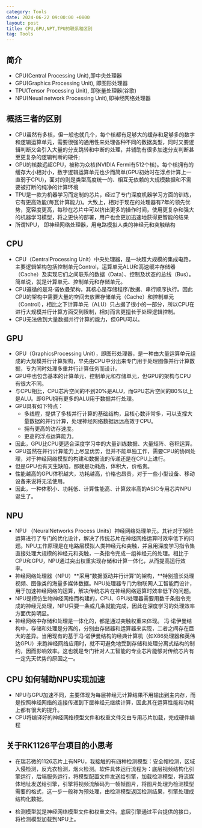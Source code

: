```yaml
---
category: Tools
date: 2024-06-22 09:00:00 +0800
layout: post
title: CPU,GPU,NPT,TPU的联系和区别
tag: Tools
---
```

## 简介

+ CPU(Central Processing Unit),即中央处理器
+ GPU(Graphics Processing Unit), 即图形处理器
+ TPU(Tensor Processing Unit), 即张量处理器(谷歌)
+ NPU(Neual network Processing Unit),即神经网络处理器

## 概括三者的区别

+ CPU虽然有多核，但一般也就几个，每个核都有足够大的缓存和足够多的数字和逻辑运算单元，需要很强的通用性来处理各种不同的数据类型，同时又要逻辑判断又会引入大量的分支跳转和中断的处理，并辅助有很多加速分支判断甚至更复杂的逻辑判断的硬件;
+ GPU的核数远超CPU，被称为众核(NVIDIA Fermi有512个核)。每个核拥有的缓存大小相对小，数字逻辑运算单元也少而简单(GPU初始时在浮点计算上一直弱于CPU)，面对的则是类型高度统一的、相互无依赖的大规模数据和不需要被打断的纯净的计算环境
+ TPU是一款为机器学习而定制的芯片，经过了专门深度机器学习方面的训练，它有更高效能(每瓦计算能力)。大致上，相对于现在的处理器有7年的领先优势，宽容度更高，每秒在芯片中可以挤出更多的操作时间，使用更复杂和强大的机器学习模型，将之更快的部署，用户也会更加迅速地获得更智能的结果
+ 所谓NPU， 即神经网络处理器，用电路模拟人类的神经元和突触结构

## CPU

+ CPU（CentralProcessing Unit）中央处理器，是一块超大规模的集成电路，主要逻辑架构包括控制单元Control，运算单元ALU和高速缓冲存储器（Cache）及实现它们之间联系的数据（Data）、控制及状态的总线（Bus）。简单说，就是计算单元、控制单元和存储单元。
+ CPU遵循的是冯·诺依曼架构，其核心是存储程序/数据、串行顺序执行。因此CPU的架构中需要大量的空间去放置存储单元（Cache）和控制单元（Control），相比之下计算单元（ALU）只占据了很小的一部分，所以CPU在进行大规模并行计算方面受到限制，相对而言更擅长于处理逻辑控制。
+ CPU无法做到大量数据并行计算的能力，但GPU可以。

## GPU
+ GPU（GraphicsProcessing Unit），即图形处理器，是一种由大量运算单元组成的大规模并行计算架构，早先由CPU中分出来专门用于处理图像并行计算数据，专为同时处理多重并行计算任务而设计。
+ GPU中也包含基本的计算单元、控制单元和存储单元，但GPU的架构与CPU有很大不同。
+ 与CPU相比，CPU芯片空间的不到20%是ALU，而GPU芯片空间的80%以上是ALU。即GPU拥有更多的ALU用于数据并行处理。
+ GPU具有如下特点：
  + 多线程，提供了多核并行计算的基础结构，且核心数非常多，可以支撑大量数据的并行计算，处理神经网络数据远远高效于CPU。
  + 拥有更高的访存速度。
  + 更高的浮点运算能力。
+ 因此，GPU比CPU更适合深度学习中的大量训练数据、大量矩阵、卷积运算。
+ GPU虽然在并行计算能力上尽显优势，但并不能单独工作，需要CPU的协同处理，对于神经网络模型的构建和数据流的传递还是在CPU上进行。
+ 但是GPU也有天生缺陷，那就是功耗高，体积大，价格贵。
+ 性能越高的GPU体积越大，功耗越高，价格也昂贵，对于一些小型设备、移动设备来说将无法使用。
+ 因此，一种体积小、功耗低、计算性能高、计算效率高的ASIC专用芯片NPU诞生了。

## NPU

+ NPU （NeuralNetworks Process Units）神经网络处理单元。其针对于矩阵运算进行了专门的优化设计，解决了传统芯片在神经网络运算时效率低下的问题。NPU工作原理是在电路层模拟人类神经元和突触，并且用深度学习指令集直接处理大规模的神经元和突触，一条指令完成一组神经元的处理。相比于CPU和GPU，NPU通过突出权重实现存储和计算一体化，从而提高运行效率。
+ 神经网络处理器（NPU）**采用“数据驱动并行计算”的架构，**特别擅长处理视频、图像类的海量多媒体数据。NPU处理器专门为物联网人工智能而设计，用于加速神经网络的运算，解决传统芯片在神经网络运算时效率低下的问题。
+ NPU是模仿生物神经网络而构建的，CPU、GPU处理器需要用数千条指令完成的神经元处理，NPU只要一条或几条就能完成，因此在深度学习的处理效率方面优势明显。
+ 神经网络中存储和处理是一体化的，都是通过突触权重来体现。 冯·诺伊曼结构中，存储和处理是分离的，分别由存储器和运算器来实现，二者之间存在巨大的差异。当用现有的基于冯·诺伊曼结构的经典计算机（如X86处理器和英伟达GPU）来跑神经网络应用时，就不可避免地受到存储和处理分离式结构的制约，因而影响效率。这也就是专门针对人工智能的专业芯片能够对传统芯片有一定先天优势的原因之一。

## CPU 如何辅助NPU实现加速

+ NPU与GPU加速不同，主要体现为每层神经元计算结果不用输出到主内存，而是按照神经网络的连接传递到下层神经元继续计算，因此其在运算性能和功耗上都有很大的提升。
+ CPU将编译好的神经网络模型文件和权重文件交由专用芯片加载，完成硬件编程

## 关于RK1126平台项目的小思考

+ 在瑞芯微的1126芯片上有NPU，我接触的有四种检测模型：安全帽检测，区域入侵检测，反光衣检测，烟火检测。软件具体运行流程为：底层视频结构化引擎运行，后端服务运行，将模型配置文件发送给引擎，加载检测模型，将流媒体地址发送给引擎，引擎将视频流解码为一帧帧图片，将图片处理为检测模型需要的格式，这一步一般称为预处理，由检测模型返回检测结果，引擎处理成结构化数据。

+ 检测模型就是神经网络模型文件和权重文件。底层引擎通过平台提供的接口，将检测模型加载到NPU上。
